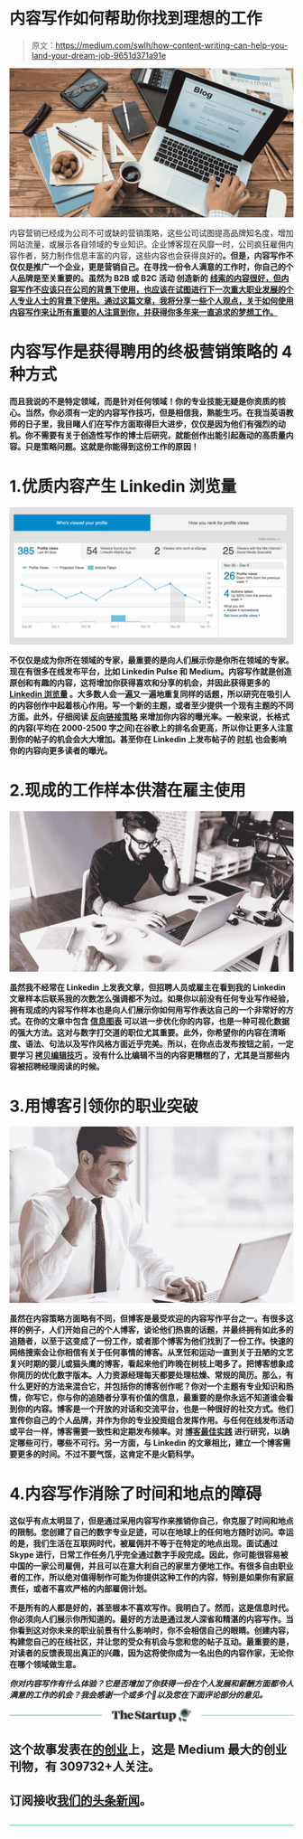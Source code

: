 # 内容写作如何帮助你找到理想的工作

> 原文：<https://medium.com/swlh/how-content-writing-can-help-you-land-your-dream-job-9651d371a91e>

![](img/9a737804ef4c87f8b733e8862a38362f.png)

内容营销已经成为公司不可或缺的营销策略，这些公司试图提高品牌知名度，增加网站流量，或展示各自领域的专业知识。企业博客现在风靡一时，公司疯狂雇佣内容作者，努力制作信息丰富的内容，这些内容也会获得良好的[](https://neilpatel.com/blog/improve-google-rankings-without-getting-penalized/)**。但是，内容写作不仅仅是推广一个企业，更是营销自己。在寻找一份令人满意的工作时，你自己的个人品牌是至关重要的。虽然为 B2B 或 B2C 活动 创造新的 [**线索的内容很好，但内容写作不应该只在公司的背景下使用，也应该在试图进行下一次重大职业发展的个人专业人士的背景下使用。通过这篇文章，我将分享一些个人观点，关于如何使用内容写作来让所有重要的人注意到你，并获得你多年来一直追求的梦想工作。**](https://www.leadboxer.com/blog/how-to-generate-leads-with-content-marketing/)**

# **内容写作是获得聘用的终极营销策略的 4 种方式**

**而且我说的不是特定领域，而是针对任何领域！你的专业技能无疑是你资质的核心。当然，你必须有一定的内容写作技巧，但是相信我，熟能生巧。在我当英语教师的日子里，我目睹人们在写作方面取得巨大进步，仅仅是因为他们有强烈的动机。你不需要有关于创造性写作的博士后研究，就能创作出能引起轰动的高质量内容。只是策略问题。这就是你能得到这份工作的原因！**

# **1.优质内容产生 Linkedin 浏览量**

**![](img/5d2a9d9db98f3097c6030e8c1787e217.png)**

**不仅仅是成为你所在领域的专家，最重要的是向人们展示你是你所在领域的专家。现在有很多在线发布平台，比如 Linkedin Pulse 和 Medium。内容写作就是创造原创和有趣的内容，这将增加你获得喜欢和分享的机会，并因此获得更多的 [**Linkedin 浏览量**](https://www.wordstream.com/blog/ws/2016/11/08/linkedin-pulse) 。大多数人会一遍又一遍地重复同样的话题，所以研究在吸引人的内容创作中起着核心作用。写一个新的主题，或者至少提供一个现有主题的不同方面。此外，仔细阅读 [**反向链接策略**](https://socialmediafuze.com/10-backlink-strategies-business/) 来增加你内容的曝光率。一般来说，长格式的内容(平均在 2000-2500 字之间)在谷歌上的排名会更高，所以你让更多人注意到你的帖子的机会会大大增加。甚至你在 Linkedin 上发布帖子的 [**时机**](https://business.linkedin.com/en-uk/marketing-solutions/blog/posts/B2B-Marketing/2016/Whats-the-best-time-to-post-on-LinkedIn) 也会影响你的内容向更多读者的曝光。**

# **2.现成的工作样本供潜在雇主使用**

**![](img/67f87958e033ce8e6e2061e7918af0ac.png)**

**虽然我不经常在 Linkedin 上发表文章，但招聘人员或雇主在看到我的 Linkedin 文章样本后联系我的次数怎么强调都不为过。如果你以前没有任何专业写作经验，拥有现成的内容写作样本也是向人们展示你如何用写作表达自己的一个非常好的方式。在你的文章中包含 [**信息图表**](https://www.forbes.com/forbes/welcome/?toURL=https://www.forbes.com/sites/allbusiness/2013/08/02/use-infographics-to-boost-your-credibility-and-traffic/&refURL=&referrer=#1604ab2c247a) 可以进一步优化你的内容，也是一种可视化数据的强大方法。这对与数字打交道的职位尤其重要。此外，你希望你的内容在清晰度、语法、句法以及写作风格方面近乎完美。所以，在你点击发布按钮之前，一定要学习 [**拷贝编辑技巧**](https://www.copyblogger.com/copy-editing-tips/) 。没有什么比编辑不当的内容更糟糕的了，尤其是当那些内容被招聘经理阅读的时候。**

# **3.用博客引领你的职业突破**

**![](img/a390b277102ae0570b71c0e073b892c2.png)**

**虽然在内容策略方面略有不同，但博客是最受欢迎的内容写作平台之一。有很多这样的例子，人们开始自己的[](https://jobmob.co.il/blog/blogging-to-find-jobs-case-studies/)**个人博客，谈论他们热衷的话题，并最终拥有如此多的追随者，以至于这变成了一份工作，或者那个博客为他们找到了一份工作。快速的网络搜索会让你相信有关于任何事情的博客。从烹饪和运动一直到关于丑陋的文艺复兴时期的婴儿或猫头鹰的博客，看起来他们昨晚在树枝上喝多了。把博客想象成你简历的优化数字版本。人力资源经理每天都要处理枯燥、常规的简历。那么，有什么更好的方法来混合它，并包括你的博客创作呢？你对一个主题有专业知识和热情，你写它，你与你的追随者分享有价值的信息，最重要的是你永远不知道谁会看到你的内容。博客是一个开放的对话和交流平台，也是一种很好的社交方式。他们宣传你自己的个人品牌，并作为你的专业投资组合发挥作用。与任何在线发布活动或平台一样，博客需要一致性和定期发布频率。对 [**博客最佳实践**](https://blog.bufferapp.com/blogging-advice-for-beginners-from-16-experts) 进行研究，以确定哪些可行，哪些不可行。另一方面，与 Linkedin 的文章相比，建立一个博客需要更多的时间。不过不要气馁，这肯定不是火箭科学。****

# ****4.内容写作消除了时间和地点的障碍****

****这似乎有点太明显了，但是通过采用内容写作来推销你自己，你克服了时间和地点的限制。您创建了自己的数字专业足迹，可以在地球上的任何地方随时访问。幸运的是，我们生活在互联网时代，被雇佣并不等于在特定的地点出现。面试通过 Skype 进行，日常工作任务几乎完全通过数字手段完成。因此，你可能很容易被中国的一家公司雇佣，并且可以在意大利自己的家里方便地工作。有很多自由职业者的工作，所以绝对值得制作可能为你提供这种工作的内容，特别是如果你有家庭责任，或者不喜欢严格的内部雇佣计划。****

****不是所有的人都是好的，甚至根本不喜欢写作。我明白了。然而，这是信息时代。你必须向人们展示你所知道的。最好的方法是通过发人深省和精湛的内容写作。当你看到这对你未来的职业前景有什么影响时，你不会相信自己的眼睛。创建内容，构建您自己的在线社区，并让您的受众有机会与您和您的帖子互动。最重要的是，对读者的反馈表现出真正的兴趣，因为这将使你成为一名出色的内容作家，无论你在哪个领域做生意。****

*****你对内容写作有什么体验？它是否增加了你获得一份在个人发展和薪酬方面都令人满意的工作的机会？我会感谢一个或多个👏以及您在下面评论部分的意见。*****

****[![](img/308a8d84fb9b2fab43d66c117fcc4bb4.png)](https://medium.com/swlh)****

## ****这个故事发表在[的创业](https://medium.com/swlh)上，这是 Medium 最大的创业刊物，有 309732+人关注。****

## ****订阅接收[我们的头条新闻](http://growthsupply.com/the-startup-newsletter/)。****

****[![](img/b0164736ea17a63403e660de5dedf91a.png)](https://medium.com/swlh)****